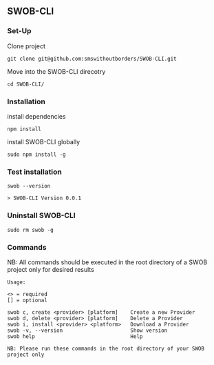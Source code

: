 ## SWOB-CLI

### Set-Up
Clone project
```
git clone git@github.com:smswithoutborders/SWOB-CLI.git
```
Move into the SWOB-CLI direcotry
```
cd SWOB-CLI/
```
### Installation
install dependencies
```
npm install
```
install SWOB-CLI globally
```
sudo npm install -g
```
### Test installation
```
swob --version

> SWOB-CLI Version 0.0.1
```
### Uninstall SWOB-CLI
```
sudo rm swob -g
```
### Commands
NB: All commands should be executed in the root directory of a SWOB project only for desired results
```
Usage:

<> = required
[] = optional

swob c, create <provider> [platform]    Create a new Provider
swob d, delete <provider> [platform]    Delete a Provider
swob i, install <provider> <platform>   Download a Provider
swob -v, --version                      Show version
swob help                               Help

NB: Please run these commands in the root directory of your SWOB project only
```